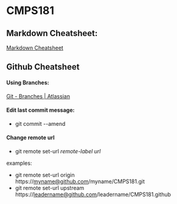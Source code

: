 CMPS181
=======

Markdown Cheatsheet:
--------------------
[Markdown Cheatsheet](https://github.com/adam-p/markdown-here/wiki/Markdown-Cheatsheet#links)


Github Cheatsheet
-----------------

#### Using Branches:
[Git - Branches | Atlassian](https://www.atlassian.com/git/tutorials/using-branches "Atlassian Git Tutorial")

#### Edit last commit message:
* git commit --amend

#### Change remote url
* git remote set-url _remote-label_ _url_

examples:

* git remote set-url origin https://myname@github.com/myname/CMPS181.git
* git remote set-url upstream https://leadername@github.com/leadername/CMPS181.github